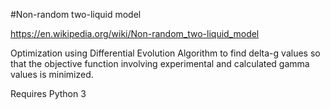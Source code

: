 #Non-random two-liquid model

https://en.wikipedia.org/wiki/Non-random_two-liquid_model

Optimization using Differential Evolution Algorithm to find delta-g values so that the objective function involving experimental and calculated gamma values is minimized.

Requires Python 3
